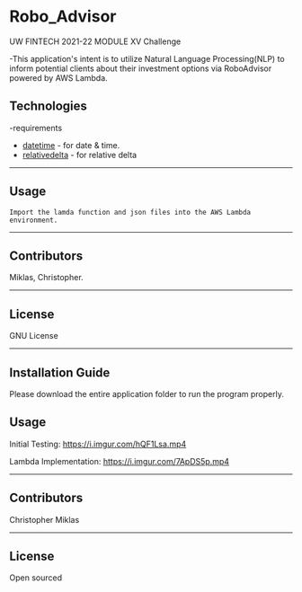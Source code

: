 # Robo_Advisor
UW FINTECH 2021-22 MODULE XV Challenge

-This application's intent is to utilize Natural Language Processing(NLP) to inform potential clients about their investment options via RoboAdvisor powered by AWS Lambda.

## Technologies
-requirements

- [datetime](https://pypi.org/project/datetime/) - for date & time.
- [relativedelta](https://pypi.org/project/python-dateutil/) - for relative delta

---							
## Usage

	Import the lamda function and json files into the AWS Lambda environment. 
---					

## Contributors
 
Miklas, Christopher.   

---

## License

GNU License

---

## Installation Guide

Please download the entire application folder to run the program properly.


## Usage

Initial Testing:
https://i.imgur.com/hQF1Lsa.mp4


Lambda Implementation:
https://i.imgur.com/7ApDS5p.mp4


---

## Contributors

Christopher Miklas

---

## License

Open sourced